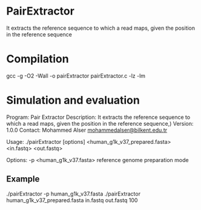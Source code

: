# PairExtractor
It extracts the reference sequence to which a read maps, given the position in the reference sequence

Compilation
===========

gcc -g -O2 -Wall -o pairExtractor pairExtractor.c -lz -lm


Simulation and evaluation
===========
Program: Pair Extractor
Description: It extracts the reference sequence to which a read maps, given the position in the reference sequence,)
Version: 1.0.0
Contact: Mohammed Alser <mohammedalser@bilkent.edu.tr>

Usage: ./pairExtractor [options] <human_g1k_v37_prepared.fasta> <in.fastq> <out.fastq> <read length>

Options: -p <human_g1k_v37.fasta>	reference genome preparation mode


Example
-------------------------
./pairExtractor -p human_g1k_v37.fasta
./pairExtractor human_g1k_v37_prepared.fasta in.fastq out.fastq 100
